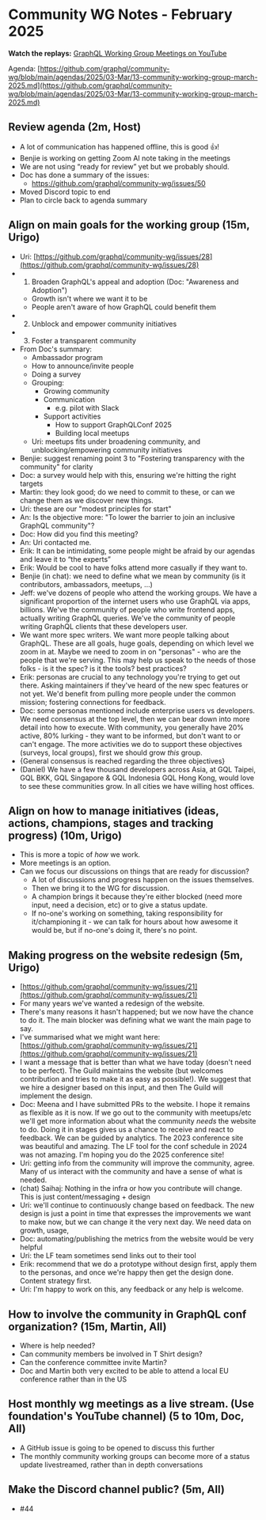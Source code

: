 # Community WG Notes - February 2025

**Watch the replays:**
[GraphQL Working Group Meetings on YouTube](https://www.youtube.com/playlist?list=PLP1igyLx8foHhWZk2u1SthsW1weH3VA7l)

Agenda:
[https://github.com/graphql/community-wg/blob/main/agendas/2025/03-Mar/13-community-working-group-march-2025.md](https://github.com/graphql/community-wg/blob/main/agendas/2025/03-Mar/13-community-working-group-march-2025.md)

## Review agenda (2m, Host)

- A lot of communication has happened offline, this is good 👍!
- Benjie is working on getting Zoom AI note taking in the meetings
- We are not using “ready for review” yet but we probably should.
- Doc has done a summary of the issues:
  - https://github.com/graphql/community-wg/issues/50
- Moved Discord topic to end
- Plan to circle back to agenda summary

## Align on main goals for the working group (15m, Urigo)

- Uri:
  [https://github.com/graphql/community-wg/issues/28](https://github.com/graphql/community-wg/issues/28)
- 1. Broaden GraphQL's appeal and adoption (Doc: "Awareness and Adoption")
  - Growth isn't where we want it to be
  - People aren't aware of how GraphQL could benefit them
- 2. Unblock and empower community initiatives
- 3. Foster a transparent community
- From Doc's summary:
  - Ambassador program
  - How to announce/invite people
  - Doing a survey
  - Grouping:
    - Growing community
    - Communication
      - e.g. pilot with Slack
    - Support activities
      - How to support GraphQLConf 2025
      - Building local meetups
  - Uri: meetups fits under broadening community, and unblocking/empowering
    community initiatives
- Benjie: suggest renaming point 3 to "Fostering transparency with the
  community" for clarity
- Doc: a survey would help with this, ensuring we're hitting the right targets
- Martin: they look good; do we need to commit to these, or can we change them
  as we discover new things.
- Uri: these are our "modest principles for start"
- An: Is the objective more: "To lower the barrier to join an inclusive GraphQL
  community"?
- Doc: How did you find this meeting?
- An: Uri contacted me.
- Erik: It can be intimidating, some people might be afraid by our agendas and
  leave it to “the experts”
- Erik: Would be cool to have folks attend more casually if they want to.
- Benjie (in chat): we need to define what we mean by community (is it
  contributors, ambassadors, meetups, …)
- Jeff: we've dozens of people who attend the working groups. We have a
  significant proportion of the internet users who use GraphQL via apps,
  billions. We've the community of people who write frontend apps, actually
  writing GraphQL queries. We've the community of people writing GraphQL clients
  that these developers user.
- We want more spec writers. We want more people talking about GraphQL. These
  are all goals, huge goals, depending on which level we zoom in at. Maybe we
  need to zoom in on "personas" - who are the people that we're serving. This
  may help us speak to the needs of those folks - is it the spec? is it the
  tools? best practices?
- Erik: personas are crucial to any technology you're trying to get out there.
  Asking maintainers if they've heard of the new spec features or not yet. We'd
  benefit from pulling more people under the common mission; fostering
  connections for feedback.
- Doc: some personas mentioned include enterprise users vs developers. We need
  consensus at the top level, then we can bear down into more detail into how to
  execute. With community, you generally have 20% active, 80% lurking - they
  want to be informed, but don't want to or can't engage. The more activities we
  do to support these objectives (surveys, local groups), first we should grow
  _this_ group.
- {General consensus is reached regarding the three objectives}
- (Daniel) We have a few thousand developers across Asia, at GQL Taipei, GQL
  BKK, GQL Singapore & GQL Indonesia GQL Hong Kong, would love to see these
  communities grow. In all cities we have willing host offices.

## Align on how to manage initiatives (ideas, actions, champions, stages and tracking progress) (10m, Urigo)

- This is more a topic of _how_ we work.
- More meetings is an option.
- Can we focus our discussions on things that are ready for discussion?
  - A lot of discussions and progress happen on the issues themselves.
  - Then we bring it to the WG for discussion.
  - A champion brings it because they're either blocked (need more input, need a
    decision, etc) or to give a status update.
  - If no-one's working on something, taking responsibility for it/championing
    it - we can talk for hours about how awesome it would be, but if no-one's
    doing it, there's no point.

## Making progress on the website redesign (5m, Urigo)

- [https://github.com/graphql/community-wg/issues/21](https://github.com/graphql/community-wg/issues/21)
- For many years we've wanted a redesign of the website.
- There's many reasons it hasn't happened; but we now have the chance to do it.
  The main blocker was defining what we want the main page to say.
- I've summarised what we might want here:
  [https://github.com/graphql/community-wg/issues/21](https://github.com/graphql/community-wg/issues/21)
- I want a message that is better than what we have today (doesn't need to be
  perfect). The Guild maintains the website (but welcomes contribution and tries
  to make it as easy as possible!). We suggest that we hire a designer based on
  this input, and then The Guild will implement the design.
- Doc: Meena and I have submitted PRs to the website. I hope it remains as
  flexible as it is now. If we go out to the community with meetups/etc we'll
  get more information about what the community _needs_ the website to do. Doing
  it in stages gives us a chance to receive and react to feedback. We can be
  guided by analytics. The 2023 conference site was beautiful and amazing. The
  LF tool for the conf schedule in 2024 was not amazing. I'm hoping you do the
  2025 conference site!
- Uri: getting info from the community will improve the community, agree. Many
  of us interact with the community and have a sense of what is needed.
- (chat) Saihaj: Nothing in the infra or how you contribute will change. This is
  just content/messaging + design
- Uri: we'll continue to continuously change based on feedback. The new design
  is just a point in time that expresses the improvements we want to make now,
  but we can change it the very next day. We need data on growth, usage,
- Doc: automating/publishing the metrics from the website would be very helpful
- Uri: the LF team sometimes send links out to their tool
- Erik: recommend that we do a prototype without design first, apply them to the
  personas, and once we're happy then get the design done. Content strategy
  first.
- Uri: I'm happy to work on this, any feedback or any help is welcome.

## How to involve the community in GraphQL conf organization? (15m, Martin, All)

- Where is help needed?
- Can community members be involved in T Shirt design?
- Can the conference committee invite Martin?
- Doc and Martin both very excited to be able to attend a local EU conference
  rather than in the US

## Host monthly wg meetings as a live stream. (Use foundation's YouTube channel) (5 to 10m, Doc, All)

- A GitHub issue is going to be opened to discuss this further
- The monthly community working groups can become more of a status update
  livestreamed, rather than in depth conversations

## Make the Discord channel public? (5m, All)

- #44
